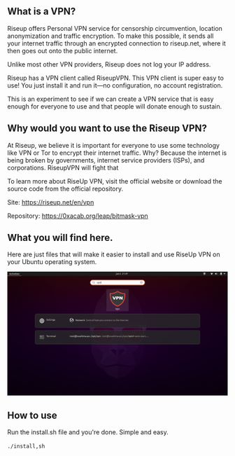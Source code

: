 ## What is a VPN?
Riseup offers Personal VPN service for censorship circumvention, location anonymization and traffic encryption. To make this possible, it sends all your internet traffic through an encrypted connection to riseup.net, where it then goes out onto the public internet.

Unlike most other VPN providers, Riseup does not log your IP address.

Riseup has a VPN client called RiseupVPN. This VPN client is super easy to use! You just install it and run it—no configuration, no account registration.

This is an experiment to see if we can create a VPN service that is easy enough for everyone to use and that people will donate enough to sustain. 

## Why would you want to use the Riseup VPN?

At Riseup, we believe it is important for everyone to use some technology like VPN or Tor to encrypt their internet traffic. Why? Because the internet is being broken by governments, internet service providers (ISPs), and corporations. RiseupVPN will fight that

To learn more about RiseUp VPN, visit the official website or download the source code from the official repository.

Site: https://riseup.net/en/vpn

Repository: https://0xacab.org/leap/bitmask-vpn

## What you will find here.

Here are just files that will make it easier to install and use RiseUp VPN on your Ubuntu operating system.

![image1](https://github.com/monteirohat/riseup-vpn-app/blob/51f086de438e274b8394e59c3d54bf931d54cb7c/images/img1.png)

## How to use

Run the install.sh file and you're done. Simple and easy.

```./install,sh```
